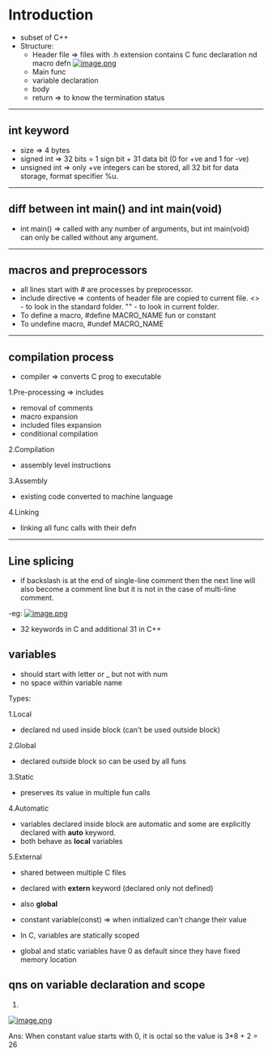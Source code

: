 # Introduction

- subset of C++
- Structure:
  - Header file => files with .h extension contains C func declaration nd macro defn
  [![image.png](https://i.postimg.cc/m2FZZhdD/image.png)](https://postimg.cc/56bWn9Wd)
  - Main func
  - variable declaration
  - body
  - return => to know the termination status

---

## int keyword

- size => 4 bytes
- signed int => 32 bits = 1 sign bit + 31 data bit (0 for +ve and 1 for -ve)
- unsigned int => only +ve integers can be stored, all 32 bit for data storage, format specifier %u.

---

## diff between int main() and int main(void)

- int main() => called with any number of arguments, but int main(void) can only be called without any argument. 

---

## macros and preprocessors

- all lines start with # are processes by preprocessor.
- include directive => contents of header file are copied to current file. <> - to look in the standard folder. "" - to look in current folder.
- To define a macro, #define MACRO_NAME fun or constant
- To undefine macro, #undef MACRO_NAME

---

## compilation process

- compiler => converts C prog to executable

1.Pre-processing => includes

- removal of comments
- macro expansion
- included files expansion
- conditional compilation

2.Compilation

- assembly level instructions

3.Assembly

- existing code converted to machine language

4.Linking

- linking all func calls with their defn

---

## Line splicing

- if backslash is at the end of single-line comment then the next line will also become a comment line but it is not in the case of multi-line comment.

-eg:
[![image.png](https://i.postimg.cc/fb81NLbJ/image.png)](https://postimg.cc/qtC1cpyT)

- 32 keywords in C and additional 31 in C++

## variables

- should start with letter or _ but not with num
- no space within variable name

Types:

1.Local

- declared nd used inside block (can't be used outside block)

2.Global

- declared outside block so can be used by all funs

3.Static

- preserves its value in multiple fun calls

4.Automatic

- variables declared inside block are automatic and some are explicitly declared with **auto** keyword.
- both behave as **local** variables

5.External

- shared between multiple C files 
- declared with **extern** keyword (declared only not defined)
- also **global**

- constant variable(const) => when initialized can't change their value
- In C, variables are statically scoped
- global and static variables have 0 as default since they have fixed memory location

## qns on variable declaration and scope

1. 

[![image.png](https://i.postimg.cc/zfgSxQpD/image.png)](https://postimg.cc/sB3hXwtb)

Ans: When constant value starts with 0, it is octal so the value is 3*8 + 2 = 26
